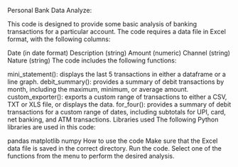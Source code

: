 Personal Bank Data Analyze:


This code is designed to provide some basic analysis of banking transactions for a particular account. The code requires a data file in Excel format, with the following columns:

Date (in date format)
Description (string)
Amount (numeric)
Channel (string)
Nature (string)
The code includes the following functions:

mini_statement(): displays the last 5 transactions in either a dataframe or a line graph.
debit_summary(): provides a summary of debit transactions by month, including the maximum, minimum, or average amount.
custom_exporter(): exports a custom range of transactions to either a CSV, TXT or XLS file, or displays the data.
for_four(): provides a summary of debit transactions for a custom range of dates, including subtotals for UPI, card, net banking, and ATM transactions.
Libraries used
The following Python libraries are used in this code:

pandas
matplotlib
numpy
How to use the code
Make sure that the Excel data file is saved in the correct directory.
Run the code.
Select one of the functions from the menu to perform the desired analysis.
